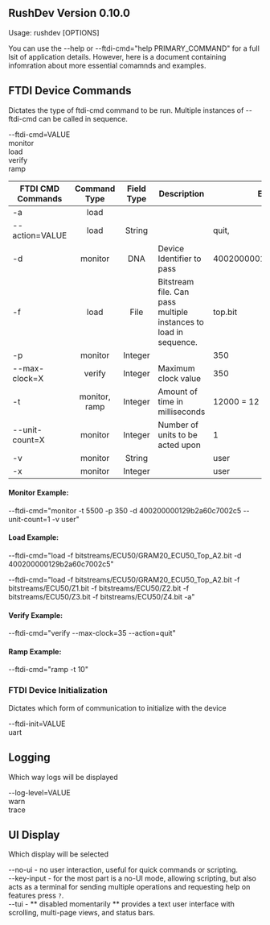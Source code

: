## RushDev Version 0.10.0
Usage: rushdev [OPTIONS]

You can use the --help or --ftdi-cmd="help PRIMARY_COMMAND" for a full lsit of application details. However, here is a document containing infomration about more essential comamnds and examples.

## FTDI Device Commands
Dictates the type of ftdi-cmd command to be run.
Multiple instances of --ftdi-cmd can be called in sequence.

--ftdi-cmd=VALUE      
    monitor\
    load\
    verify\
    ramp

| FTDI CMD Commands | Command Type      | Field Type | Description                               | Example                   |
|-------------------|:-----------------:|:----------:|-------------------------------------------|---------------------------|
| -a                | load              |            |                                           |                           |
| --action=VALUE    | load              | String     |                                           | quit,                     |
| -d                | monitor           | DNA        | Device Identifier to pass                 | 400200000129b2a60c7002c5  |
| -f                | load              | File       | Bitstream file. Can pass multiple instances to load in sequence.      | top.bit  |
| -p                | monitor           | Integer    |                                           | 350                       |
| --max-clock=X     | verify            | Integer    | Maximum clock value                       | 350                       |
| -t                | monitor, ramp     | Integer    | Amount of time in milliseconds            | 12000 = 12 seconds        |
| --unit-count=X    | monitor           | Integer    | Number of units to be acted upon          | 1                         |
| -v                | monitor           | String     |                                           | user                      |
| -x                | monitor           | Integer    |                                           | user                      |

#### Monitor Example:
--ftdi-cmd="monitor -t 5500 -p 350 -d 400200000129b2a60c7002c5 --unit-count=1 -v user"

#### Load Example:
--ftdi-cmd="load -f bitstreams/ECU50/GRAM20_ECU50_Top_A2.bit -d 400200000129b2a60c7002c5"

--ftdi-cmd="load -f bitstreams/ECU50/GRAM20_ECU50_Top_A2.bit -f bitstreams/ECU50/Z1.bit -f bitstreams/ECU50/Z2.bit -f bitstreams/ECU50/Z3.bit -f bitstreams/ECU50/Z4.bit  -a"

#### Verify Example:
--ftdi-cmd="verify --max-clock=35 --action=quit"

#### Ramp Example:
--ftdi-cmd="ramp -t 10"

### FTDI Device Initialization
Dictates which form of communication to initialize with the device

--ftdi-init=VALUE\
    uart

## Logging
Which way logs will be displayed

--log-level=VALUE   
    warn\
    trace

## UI Display
Which display will be selected

--no-ui - no user interaction, useful for quick commands or scripting.\
--key-input - for the most part is a no-UI mode, allowing scripting, but also acts as a terminal for sending multiple operations and requesting help on features press `?`.\
--tui - ** disabled momentarily ** provides a text user interface with scrolling, multi-page views, and status bars.      